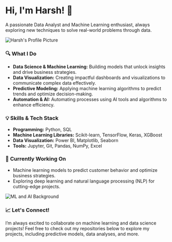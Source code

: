 # Hi, I'm Harsh! 👋  
A passionate Data Analyst and Machine Learning enthusiast, always exploring new techniques to solve real-world problems through data.

![Harsh's Profile Picture]([https://your-image-url.com/profile.jpg](https://www.pinterest.com/pin/38843615660313761/))

### 🔍 **What I Do**  
- **Data Science & Machine Learning:** Building models that unlock insights and drive business strategies.
- **Data Visualization:** Creating impactful dashboards and visualizations to communicate complex data effectively.
- **Predictive Modeling:** Applying machine learning algorithms to predict trends and optimize decision-making.
- **Automation & AI:** Automating processes using AI tools and algorithms to enhance efficiency.

### 💡 **Skills & Tech Stack**  
- **Programming:** Python, SQL  
- **Machine Learning Libraries:** Scikit-learn, TensorFlow, Keras, XGBoost  
- **Data Visualization:** Power BI, Matplotlib, Seaborn  
- **Tools:** Jupyter, Git, Pandas, NumPy, Excel  

### 🌱 **Currently Working On**  
- Machine learning models to predict customer behavior and optimize business strategies.
- Exploring deep learning and natural language processing (NLP) for cutting-edge projects.

![ML and AI Background](https://your-image-url.com/background.jpg)

### 📈 **Let's Connect!**  
I’m always excited to collaborate on machine learning and data science projects! Feel free to check out my repositories below to explore my projects, including predictive models, data analyses, and more.
